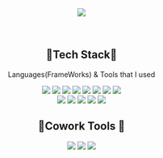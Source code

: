 <div align="center">
 
  <!-- Header -->
<img src="https://capsule-render.vercel.app/api?type=waving&color=auto&height=300&section=header&text=Welcome%20&fontSize=90&animation=fadeIn&fontAlignY=38&desc=bell-person-ii's%20GitHub%20&descAlignY=51&descAlign=62"/>

<br/>
<br/>
<br/>

<!--badge-->
  ##  🦊Tech Stack🦊 
  Languages(FrameWorks) & Tools that I used
  
<!--lang-->
 <img src="https://img.shields.io/badge/Python-3766AB?style=flat-square&logo=Python&logoColor=white"/>
 <img src="https://img.shields.io/badge/C-A8B9CC?style=flat-square&logo=C&logoColor=white"/>
 <img src="https://img.shields.io/badge/C++-00599C?style=flat-square&logo=C%2B%2B&logoColor=white"/>
   <img src="https://img.shields.io/badge/Java-007396?style=flat-square&logo=Java&logoColor=white"/>
 <img src="https://img.shields.io/badge/HTML-E34F26?style=flat-square&logo=HTML5&logoColor=white"/>
 <img src="https://img.shields.io/badge/CSS-1572B6?style=flat-square&logo=CSS3&logoColor=white"/>
 <img src="https://img.shields.io/badge/Javascript-F7DF1E?style=flat-square&logo=JavaScript&logoColor=black"/>
 <!-- FrameWorks -->
 <img src="https://img.shields.io/badge/-Django-green?style=flat&logo=Django&logoColor=092E20"/>
 </br>
  <img src="https://img.shields.io/badge/IntelliJ IDEA-000000?style=for-the-badge&logo=IntelliJ IDEA&logoColor=white">
  <img src="https://img.shields.io/badge/Visual%20Studio%20Code-007ACC?style=flat-square&logo=Visual%20Studio%20Code&logoColor=white"/>
  <img src="https://img.shields.io/badge/Visual%20Studio-5C2D91?style=flat-square&logo=Visual%20Studio&logoColor=white"/>
  <img src="https://img.shields.io/badge/Eclipse%20IDE-2C2255?style=flat-square&logo=Eclipse%20IDE&logoColor=white"/>
  <img src="https://img.shields.io/badge/PyCharm-000000?style=flat-square&logo=PyCharm&logoColor=white"/>
  
 

 <br/>
 
##  🦝Cowork Tools 🦝
<img src="https://img.shields.io/badge/GitHub-181717?style=flat-square&logo=GitHub&logoColor=white"/>
<img src="https://img.shields.io/badge/Notion-181717?style=flat-square&logo=Notion&logoColor=white"/>
<img src="https://img.shields.io/badge/Slack-4A154B?style=flat-square&logo=Slack&logoColor=white"/>

</div>
